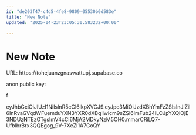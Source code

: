 ```yaml
---
id: "de203f47-c4d5-4fe8-9809-05530b6d583e"
title: "New Note"
updated: "2025-04-23T23:05:30.583232+00:00"

---
```

# New Note

<p>URL: https://tohejuanzgnaswattupj.supabase.co</p><p></p><p>anon public key:</p><p>f</p><p>eyJhbGciOiJIUzI1NiIsInR5cCI6IkpXVCJ9.eyJpc3MiOiJzdXBhYmFzZSIsInJlZiI6InRvaGVqdWFuemduYXN3YXR0dXBqIiwicm9sZSI6ImFub24iLCJpYXQiOjE3NDUzNTEzOTgsImV4cCI6MjA2MDkyNzM5OH0.mmarCRiLQ7-UfblbrBrx3QQEgog_9V-7XeZI1A7CoQY</p><p></p><p></p><p></p>